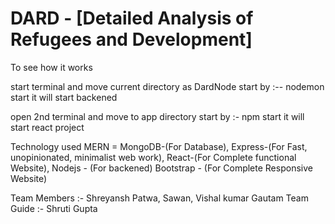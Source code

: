 # DARD - [Detailed Analysis of Refugees and Development]

To see how it works

start terminal and move current directory as DardNode
start by :-- nodemon start
it will start backened

open 2nd terminal and move to app directory
start by :- npm start
it will start react project

Technology used MERN = MongoDB-(For Database), Express-(For Fast, unopinionated, minimalist web work), React-(For Complete functional Website), Nodejs - (For backened)
Bootstrap - (For Complete Responsive Website)

Team Members :- Shreyansh Patwa, Sawan, Vishal kumar Gautam
Team Guide :- Shruti Gupta
